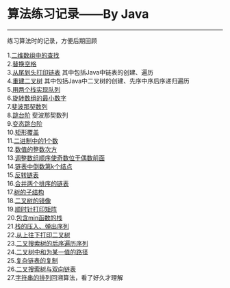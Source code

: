 ﻿# 算法练习记录——By Java
------
练习算法时的记录，方便后期回顾


1.[二维数组中的查找](https://github.com/yangjingya/JavaExercise/blob/master/SearchInTwo-Dimensinoal/src/com/test.java)</br>
2.[替换空格](https://github.com/yangjingya/JavaExercise/blob/master/ReplaceSpace/src/com/Replace.java)</br>
3.[从尾到头打印链表](https://github.com/yangjingya/JavaExercise/blob/master/ReservePrintList/src/com/PrintList.java) 其中包括Java中链表的创建、遍历</br>
4.[重建二叉树](https://github.com/yangjingya/JavaExercise/blob/master/RebuildBinaryTree/src/com/Rebuild.java) 其中包括Java中二叉树的创建、先序中序后序递归遍历</br>
5.[用两个栈实现队列](https://github.com/yangjingya/JavaExercise/blob/master/StackToList/src/com/Change.java)</br>
6.[旋转数组的最小数字](https://github.com/yangjingya/JavaExercise/blob/master/MiniumInRotate/src/com/Rotate.java)</br>
7.[斐波那契数列](https://github.com/yangjingya/JavaExercise/blob/master/FibonacciList/src/com/FibonacciList.java)</br>
8.[跳台阶](https://github.com/yangjingya/JavaExercise/blob/master/Jump/src/com/Jump.java) 斐波那契数列</br>
9.[变态跳台阶](https://github.com/yangjingya/JavaExercise/blob/master/SuperJump/src/com/SuperJump.java)</br>
10.[矩形覆盖](https://github.com/yangjingya/JavaExercise/blob/master/CoverReact/src/com/Cover.java)</br>
11.[二进制中的1个数](https://github.com/yangjingya/JavaExercise/blob/master/OneInBinaryList/src/com/One.java)</br>
12.[数值的整数次方](https://github.com/yangjingya/JavaExercise/blob/master/SecondPower/src/com/Power.java)</br>
13.[调整数组顺序使奇数位于偶数前面](https://github.com/yangjingya/JavaExercise/blob/master/ChangeArrayList/src/com/Change.java)</br>
14.[链表中倒数第k个结点](https://github.com/yangjingya/JavaExercise/blob/master/PrintKNode/src/com/PrintList.java)</br>
15.[反转链表](https://github.com/yangjingya/JavaExercise/blob/master/ReaserveList/src/com/Reserve.java)</br>
16.[合并两个排序的链表](https://github.com/yangjingya/JavaExercise/blob/master/MergeTwoList/src/com/Merge.java)</br>
17.[树的子结构](https://github.com/yangjingya/JavaExercise/blob/master/SonOfOthers/src/com/Son.java)</br>
18.[二叉树的镜像](https://github.com/yangjingya/JavaExercise/blob/master/MirrorOfBinary/src/com/MirrorOfBinary.java)<br/> 19.[顺时针打印矩阵](https://github.com/yangjingya/JavaExercise/blob/master/PrintMatrix/src/com/Matrix.java)<br/> 20.[包含min函数的栈](https://github.com/yangjingya/JavaExercise/blob/master/DefineStack/src/com/Define.java)<br/> 21.[栈的压入、弹出序列](https://github.com/yangjingya/JavaExercise/blob/master/StackPushOrPop/src/com/StackPush.java)<br/> 22.[从上往下打印二叉树](https://github.com/yangjingya/JavaExercise/blob/master/PrintTreeFromTopToBottom/src/com/Tree.java)<br/> 23.[二叉搜索树的后序遍历序列](https://github.com/yangjingya/JavaExercise/blob/master/LastPrintBinary/src/com/Tree.java)<br/> 24.[二叉树中和为某一值的路径](https://github.com/yangjingya/JavaExercise/blob/master/RootInBinary/src/com/Tree.java)<br/>       25.[复杂链表的复制](https://github.com/yangjingya/JavaExercise/blob/master/CopyList/src/com/Copy.java)<br/> 26.[二叉搜索树与双向链表](https://github.com/yangjingya/JavaExercise/blob/master/SearchBinaryToList/src/com/BinaryTree.java)<br/>                           27.[字符串的排列](https://github.com/yangjingya/JavaExercise/blob/master/SortString/src/com/Sort.java)回溯算法，看了好久才理解<br/>